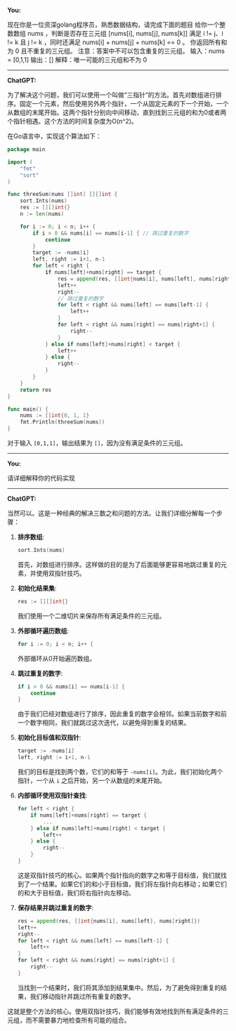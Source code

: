 **You:**

现在你是一位资深golang程序员，熟悉数据结构，请完成下面的题目
给你一个整数数组 nums ，判断是否存在三元组 [nums[i], nums[j], nums[k]] 满足 i != j、i != k 且 j != k ，同时还满足 nums[i] + nums[j] + nums[k] == 0 。
你返回所有和为 0 且不重复的三元组。
注意：答案中不可以包含重复的三元组。
输入：nums = [0,1,1]
输出：[]
解释：唯一可能的三元组和不为 0 

* * *

**ChatGPT:**

为了解决这个问题，我们可以使用一个叫做“三指针”的方法。首先对数组进行排序。固定一个元素，然后使用另外两个指针，一个从固定元素的下一个开始，一个从数组的末尾开始。这两个指针分别向中间移动，直到找到三元组的和为0或者两个指针相遇。这个方法的时间复杂度为O(n^2)。

在Go语言中，实现这个算法如下：

```go
package main

import (
	"fmt"
	"sort"
)

func threeSum(nums []int) [][]int {
	sort.Ints(nums)
	res := [][]int{}
	n := len(nums)

	for i := 0; i < n; i++ {
		if i > 0 && nums[i] == nums[i-1] { // 跳过重复的数字
			continue
		}
		target := -nums[i]
		left, right := i+1, n-1
		for left < right {
			if nums[left]+nums[right] == target {
				res = append(res, []int{nums[i], nums[left], nums[right]})
				left++
				right--
				// 跳过重复的数字
				for left < right && nums[left] == nums[left-1] {
					left++
				}
				for left < right && nums[right] == nums[right+1] {
					right--
				}
			} else if nums[left]+nums[right] < target {
				left++
			} else {
				right--
			}
		}
	}
	return res
}

func main() {
	nums := []int{0, 1, 1}
	fmt.Println(threeSum(nums))
}
```

对于输入 `[0,1,1]`，输出结果为 `[]`，因为没有满足条件的三元组。

* * *

**You:**

请详细解释你的代码实现

* * *

**ChatGPT:**

当然可以。这是一种经典的解决三数之和问题的方法。让我们详细分解每一个步骤：

1. **排序数组**:
    
    ```go
    sort.Ints(nums)
    ```
    
    首先，对数组进行排序。这样做的目的是为了后面能够更容易地跳过重复的元素，并使用双指针技巧。
    
2. **初始化结果集**:
    
    ```go
    res := [][]int{}
    ```
    
    我们使用一个二维切片来保存所有满足条件的三元组。
    
3. **外部循环遍历数组**:
    
    ```go
    for i := 0; i < n; i++ {
    ```
    
    外部循环从0开始遍历数组。
    
4. **跳过重复的数字**:
    
    ```go
    if i > 0 && nums[i] == nums[i-1] {
        continue
    }
    ```
    
    由于我们已经对数组进行了排序，因此重复的数字会相邻。如果当前数字和前一个数字相同，我们就跳过这次迭代，以避免得到重复的结果。
    
5. **初始化目标值和双指针**:
    
    ```go
    target := -nums[i]
    left, right := i+1, n-1
    ```
    
    我们的目标是找到两个数，它们的和等于 `-nums[i]`。为此，我们初始化两个指针，一个从 `i` 之后开始，另一个从数组的末尾开始。
    
6. **内部循环使用双指针查找**:
    
    ```go
    for left < right {
        if nums[left]+nums[right] == target {
            ...
        } else if nums[left]+nums[right] < target {
            left++
        } else {
            right--
        }
    }
    ```
    
    这是双指针技巧的核心。如果两个指针指向的数字之和等于目标值，我们就找到了一个结果。如果它们的和小于目标值，我们将左指针向右移动；如果它们的和大于目标值，我们将右指针向左移动。
    
7. **保存结果并跳过重复的数字**:
    
    ```go
    res = append(res, []int{nums[i], nums[left], nums[right]})
    left++
    right--
    for left < right && nums[left] == nums[left-1] {
        left++
    }
    for left < right && nums[right] == nums[right+1] {
        right--
    }
    ```
    
    当找到一个结果时，我们将其添加到结果集中。然后，为了避免得到重复的结果，我们移动指针并跳过所有重复的数字。
    

这就是整个方法的核心。使用双指针技巧，我们能够有效地找到所有满足条件的三元组，而不需要暴力地检查所有可能的组合。